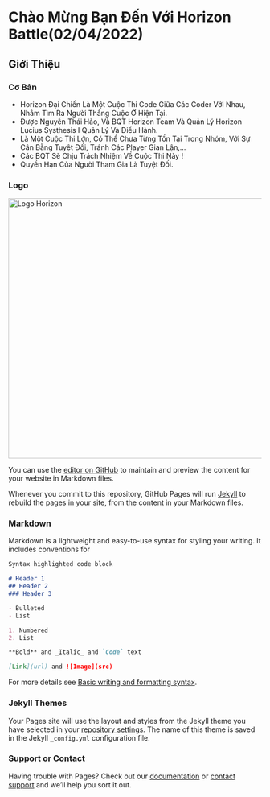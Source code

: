# Chào Mừng Bạn Đến Với Horizon Battle(02/04/2022)

## Giới Thiệu

### Cơ Bản
-	Horizon Đại Chiến Là Một Cuộc Thi Code Giữa Các Coder Với Nhau, Nhằm Tìm Ra Người Thắng Cuộc Ở Hiện Tại.
-	Được Nguyễn Thái Hảo, Và BQT Horizon Team Và Quản Lý Horizon Lucius Systhesis I Quản Lý Và Điều Hành.
-	Là Một Cuộc Thi Lớn, Có Thể Chưa Từng Tồn Tại Trong Nhóm, Với Sự Cân Bằng Tuyệt Đối, Tránh Các Player Gian Lận,…
-	Các BQT Sẽ Chịu Trách Nhiệm Về Cuộc Thi Này !
-	Quyền Hạn Của Người Tham Gia Là Tuyệt Đối.

### Logo

<img width="517" alt="Logo Horizon" src="https://scontent.fsgn5-14.fna.fbcdn.net/v/t1.15752-9/274246368_3158376614406844_9075823795538113287_n.png?_nc_cat=101&ccb=1-5&_nc_sid=ae9488&_nc_ohc=FVkG1C4Pd1EAX87E7vk&_nc_ht=scontent.fsgn5-14.fna&oh=03_AVLxLh4Hj8iHU5zrplhsD6B6XTrD2NXMVgJw7-cAelb7gw&oe=625F380A">

You can use the [editor on GitHub](https://github.com/World-60-Project/Horizon-Battle/edit/gh-pages/index.md) to maintain and preview the content for your website in Markdown files.

Whenever you commit to this repository, GitHub Pages will run [Jekyll](https://jekyllrb.com/) to rebuild the pages in your site, from the content in your Markdown files.

### Markdown

Markdown is a lightweight and easy-to-use syntax for styling your writing. It includes conventions for

```markdown
Syntax highlighted code block

# Header 1
## Header 2
### Header 3

- Bulleted
- List

1. Numbered
2. List

**Bold** and _Italic_ and `Code` text

[Link](url) and ![Image](src)
```

For more details see [Basic writing and formatting syntax](https://docs.github.com/en/github/writing-on-github/getting-started-with-writing-and-formatting-on-github/basic-writing-and-formatting-syntax).

### Jekyll Themes

Your Pages site will use the layout and styles from the Jekyll theme you have selected in your [repository settings](https://github.com/World-60-Project/Horizon-Battle/settings/pages). The name of this theme is saved in the Jekyll `_config.yml` configuration file.

### Support or Contact

Having trouble with Pages? Check out our [documentation](https://docs.github.com/categories/github-pages-basics/) or [contact support](https://support.github.com/contact) and we’ll help you sort it out.
